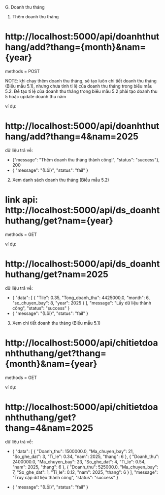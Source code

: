 G. Doanh thu tháng


1. Thêm doanh thu tháng 
# http://localhost:5000/api/doanhthuthang/add?thang={month}&nam={year}

methods = POST

NOTE: khi chạy thêm doanh thu tháng, sẽ tạo luôn chi tiết doanh thu tháng (Biểu mẫu 5.1), nhưng chưa tính tỉ lệ của doanh thu tháng trong biểu mẫu 5.2. Để tạo tỉ lệ của doanh thu tháng trong biểu mẫu 5.2 phải tạo doanh thu 5 hoặc update doanh thu năm

ví dụ:
# http://localhost:5000/api/doanhthuthang/add?thang=4&nam=2025

dữ liệu trả về:
- {"message": "Thêm doanh thu tháng thành công!", "status": "success"}, 200
- {
    "message": "{Lỗi}",
    "status": "fail"
}



2. Xem danh sách doanh thu tháng (Biểu mẫu 5.2)
# link api: http://localhost:5000/api/ds_doanhthuthang/get?nam={year}
methods = GET

ví dụ: 
# http://localhost:5000/api/ds_doanhthuthang/get?nam=2025

dữ liệu trả về:
- {
    "data": [
        {
            "Tile": 0.35,
            "Tong_doanh_thu": 4425000.0,
            "month": 6,
            "so_chuyen_bay": 8,
            "year": 2025
        }
    ],
    "message": "Lấy dữ liệu thành công",
    "status": "success"
}
- {
    "message": "{Lỗi}",
    "status": "fail"
}



3. Xem chi tiết doanh thu tháng (Biểu mẫu 5.1)

# http://localhost:5000/api/chitietdoanhthuthang/get?thang={month}&nam={year}

methods = GET

ví dụ:
# http://localhost:5000/api/chitietdoanhthuthang/get?thang=4&nam=2025
dữ liệu trả về:

- {
    "data": [
        {
            "Doanh_thu": 1500000.0,
            "Ma_chuyen_bay": 21,
            "So_ghe_dat": 3,
            "Ti_le": 0.34,
            "nam": 2025,
            "thang": 6
        },
        {
            "Doanh_thu": 2400000.0,
            "Ma_chuyen_bay": 23,
            "So_ghe_dat": 4,
            "Ti_le": 0.54,
            "nam": 2025,
            "thang": 6
        },
        {
            "Doanh_thu": 525000.0,
            "Ma_chuyen_bay": 7,
            "So_ghe_dat": 1,
            "Ti_le": 0.12,
            "nam": 2025,
            "thang": 6
        }
    ],
    "message": "Truy cập dữ liệu thành công",
    "status": "success"
}


- {
    "message": "{Lỗi}",
    "status": "fail"
}